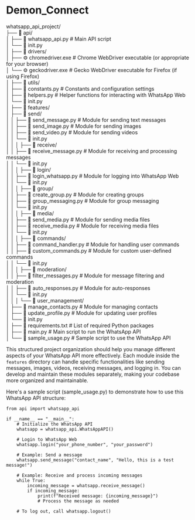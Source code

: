 # Demon_Connect
whatsapp_api_project/<br/>
├── 📁 api/<br/>
│ ├── 📄 whatsapp_api.py # Main API script<br/>
│ └── 📄 init.py<br/>
│
├── 📁 drivers/<br/>
│ ├── ⚙️ chromedriver.exe # Chrome WebDriver executable (or appropriate for your browser)<br/>
│ └── ⚙️ geckodriver.exe # Gecko WebDriver executable for Firefox (if using Firefox)<br/>
│
├── 📁 utils/<br/>
│ ├── 📄 constants.py # Constants and configuration settings<br/>
│ ├── 📄 helpers.py # Helper functions for interacting with WhatsApp Web<br/>
│ └── 📄 init.py<br/>
│
├── 📁 features/<br/>
│ ├── 📁 send/<br/>
│ │ ├── 📄 send_message.py # Module for sending text messages<br/>
│ │ ├── 📄 send_image.py # Module for sending images<br/>
│ │ ├── 📄 send_video.py # Module for sending videos<br/>
│ │ └── 📄 init.py<br/>
│ │
│ ├── 📁 receive/<br/>
│ │ ├── 📄 receive_message.py # Module for receiving and processing messages<br/>
│ │ └── 📄 init.py<br/>
│ │
│ ├── 📁 login/<br/>
│ │ ├── 📄 login_whatsapp.py # Module for logging into WhatsApp Web<br/>
│ │ └── 📄 init.py<br/>
│ │
│ ├── 📁 group/<br/>
│ │ ├── 📄 create_group.py # Module for creating groups<br/>
│ │ ├── 📄 group_messaging.py # Module for group messaging<br/>
│ │ └── 📄 init.py<br/>
│ │
│ ├── 📁 media/<br/>
│ │ ├── 📄 send_media.py # Module for sending media files<br/>
│ │ ├── 📄 receive_media.py # Module for receiving media files<br/>
│ │ └── 📄 init.py<br/>
│ │
│ ├── 📁 commands/<br/>
│ │ ├── 📄 command_handler.py # Module for handling user commands<br/>
│ │ ├── 📄 custom_commands.py # Module for custom user-defined commands<br/>
│ │ └── 📄 init.py<br/>
│ │
│ ├── 📁 moderation/<br/>
│ │ ├── 📄 filter_messages.py # Module for message filtering and moderation<br/>
│ │ ├── 📄 auto_responses.py # Module for auto-responses<br/>
│ │ └── 📄 init.py<br/>
│ │
│ └── 📁 user_management/<br/>
│ ├── 📄 manage_contacts.py # Module for managing contacts<br/>
│ ├── 📄 update_profile.py # Module for updating user profiles<br/>
│ └── 📄 init.py<br/>
│
├── 📄 requirements.txt # List of required Python packages<br/>
│
├── 📄 main.py # Main script to run the WhatsApp API<br/>
│
└── 📄 sample_usage.py # Sample script to use the WhatsApp API<br/>

This structured project organization should help you manage different aspects of your WhatsApp API more effectively. Each module inside the `features` directory can handle specific functionalities like sending messages, images, videos, receiving messages, and logging in. You can develop and maintain these modules separately, making your codebase more organized and maintainable.

Here's a sample script (sample_usage.py) to demonstrate how to use this WhatsApp API structure:
```
from api import whatsapp_api

if __name__ == "__main__":
    # Initialize the WhatsApp API
    whatsapp = whatsapp_api.WhatsAppAPI()

    # Login to WhatsApp Web
    whatsapp.login("your_phone_number", "your_password")

    # Example: Send a message
    whatsapp.send_message("contact_name", "Hello, this is a test message!")

    # Example: Receive and process incoming messages
    while True:
        incoming_message = whatsapp.receive_message()
        if incoming_message:
            print(f"Received message: {incoming_message}")
            # Process the message as needed

    # To log out, call whatsapp.logout()
```
